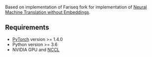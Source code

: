 Based on implementation of Fariseq fork for implementation of [Neural Machine Translation without Embeddings](https://arxiv.org/abs/2008.09396).

## Requirements

* [PyTorch](http://pytorch.org/) version >= 1.4.0
* Python version >= 3.6
* NVIDIA GPU and [NCCL](https://github.com/NVIDIA/nccl)
